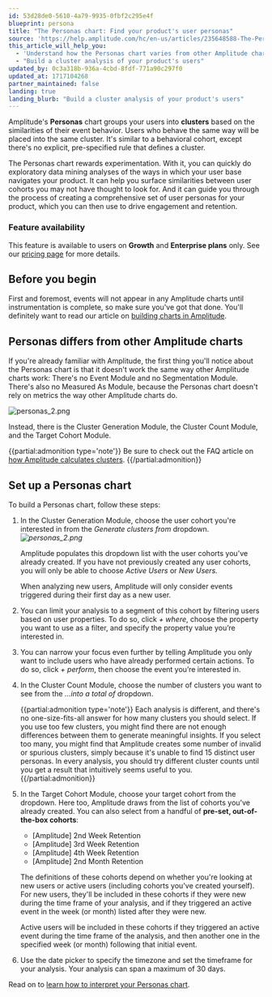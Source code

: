 ```yaml
---
id: 53d28de0-5610-4a79-9935-0fbf2c295e4f
blueprint: persona
title: "The Personas chart: Find your product's user personas"
source: 'https://help.amplitude.com/hc/en-us/articles/235648588-The-Personas-chart-Use-clustering-analysis-to-find-your-product-s-user-personas'
this_article_will_help_you:
  - 'Understand how the Personas chart varies from other Amplitude charts'
  - "Build a cluster analysis of your product's users"
updated_by: 0c3a318b-936a-4cbd-8fdf-771a90c297f0
updated_at: 1717104268
partner_maintained: false
landing: true
landing_blurb: "Build a cluster analysis of your product's users"
---
```

Amplitude's **Personas** chart groups your users into **clusters** based on the similarities of their event behavior. Users who behave the same way will be placed into the same cluster. It's similar to a behavioral cohort, except there's no explicit, pre-specified rule that defines a cluster.

The Personas chart rewards experimentation. With it, you can quickly do exploratory data mining analyses of the ways in which your user base navigates your product. It can help you surface similarities between user cohorts you may not have thought to look for. And it can guide you through the process of creating a comprehensive set of user personas for your product, which you can then use to drive engagement and retention.

### Feature availability

This feature is available to users on **Growth** and **Enterprise plans** only. See our [pricing page](https://amplitude.com/pricing) for more details.

## Before you begin

First and foremost, events will not appear in any Amplitude charts until instrumentation is complete, so make sure you've got that done. You'll definitely want to read our article on [building charts in Amplitude](/get-started/helpful-definitions).

## Personas differs from other Amplitude charts

If you're already familiar with Amplitude, the first thing you'll notice about the Personas chart is that it doesn't work the same way other Amplitude charts work: There's no Event Module and no Segmentation Module. There's also no Measured As Module, because the Personas chart doesn't rely on metrics the way other Amplitude charts do.

![personas_2.png](/output/img/personas/personas-2-png.png)

Instead, there is the Cluster Generation Module, the Cluster Count Module, and the Target Cohort Module.  

{{partial:admonition type='note'}}
 Be sure to check out the FAQ article on [how Amplitude calculates clusters](https://help.amplitude.com/hc/en-us/articles/360053937572).
{{/partial:admonition}}

## Set up a Personas chart

To build a Personas chart, follow these steps:

1. In the Cluster Generation Module, choose the user cohort you're interested in from the *Generate clusters from* dropdown. *![personas_2.png](/output/img/personas/personas-2-png.png)*

    Amplitude populates this dropdown list with the user cohorts you've already created. If you have not previously created any user cohorts, you will only be able to choose *Active Users* or *New Users.*

    When analyzing new users, Amplitude will only consider events triggered during their first day as a new user.

2. You can limit your analysis to a segment of this cohort by filtering users based on user properties. To do so, click *+ where*, choose the property you want to use as a filter, and specify the property value you’re interested in.

3. You can narrow your focus even further by telling Amplitude you only want to include users who have already performed certain actions. To do so, click *+ perform*, then choose the event you’re interested in.

4. In the Cluster Count Module, choose the number of clusters you want to see from the *...into a total of* dropdown.  
	  
    {{partial:admonition type='note'}}
    Each analysis is different, and there's no one-size-fits-all answer for how many clusters you should select. If you use too few clusters, you might find there are not enough differences between them to generate meaningful insights. If you select too many, you might find that Amplitude creates some number of invalid or spurious clusters, simply because it's unable to find 15 distinct user personas. In every analysis, you should try different cluster counts until you get a result that intuitively seems useful to you.
    {{/partial:admonition}}

5. In the Target Cohort Module, choose your target cohort from the dropdown. Here too, Amplitude draws from the list of cohorts you've already created. You can also select from a handful of **pre-set, out-of-the-box cohorts**:  
	  
   	* [Amplitude] 2nd Week Retention  
   	* [Amplitude] 3rd Week Retention  
   	* [Amplitude] 4th Week Retention  
   	* [Amplitude] 2nd Month Retention  
   	  
   	The definitions of these cohorts depend on whether you're looking at new users or active users (including cohorts you've created yourself). For new users, they'll be included in these cohorts if they were new during the time frame of your analysis, and if they triggered an active event in the week (or month) listed after they were new.  
   	  
   	Active users will be included in these cohorts if they triggered an active event during the time frame of the analysis, and then another one in the specified week (or month) following that initial event.

6. Use the date picker to specify the timezone and set the timeframe for your analysis. Your analysis can span a maximum of 30 days.

Read on to [learn how to interpret your Personas chart](/analytics/charts/personas/personas-interpret).